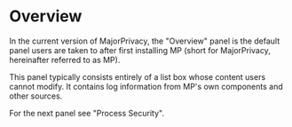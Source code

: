 # Overview

In the current version of MajorPrivacy, the "Overview" panel is the default panel users are taken to after first installing MP (short for MajorPrivacy, hereinafter referred to as MP).

This panel typically consists entirely of a list box whose content users cannot modify. It contains log information from MP's own components and other sources.

For the next panel see "Process Security".